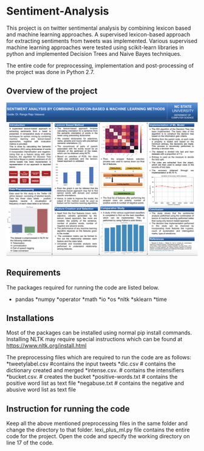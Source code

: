 # Sentiment-Analysis

This project is on twitter sentimental analysis by combining lexicon based and machine learning approaches. A supervised lexicon-based approach for extracting sentiments from tweets was implemented. Various supervised machine learning approaches were tested using scikit-learn libraries in python and implemented Decision Trees and Naive Bayes techniques.

The entire code for preprocessing, implementation and post-processing of the project was done in Python 2.7.

## Overview of the project
![alt text](https://github.com/jagadeesh-h/Sentiment-Analysis/blob/master/img/sentiment_analysis.png "Overview of the project")


## Requirements
The packages required for running the code are listed below. 
* pandas
	*numpy
	*operator
	*math
	*io
	*os
	*nltk
	*sklearn
	*time
## Installations
Most of the packages can be installed using normal pip install commands.
Installing NLTK may require special instructions which can be found at https://www.nltk.org/install.html

The preprocessing files which are required to run the code are as follows:
	*tweetylabel.csv  	   #contains the input tweets 
	*dic.csv	     	   # contains the dictionary created and merged
	*intense.csv.      	   # contains the intensifiers
	*bucket.csv.         	   # creates the bucket
	*positive-words.txt      # contains the positive word list as text file
	*negabuse.txt 	   # contains the negative and abusive word list as text file


## Instruction for running the code
Keep all the above mentioned preprocessing files in the same folder and change the directory to that folder. 
lexi_plus_ml.py file contains the entire code for the project. 
Open the code and specify the working directory on line 17 of the code.

